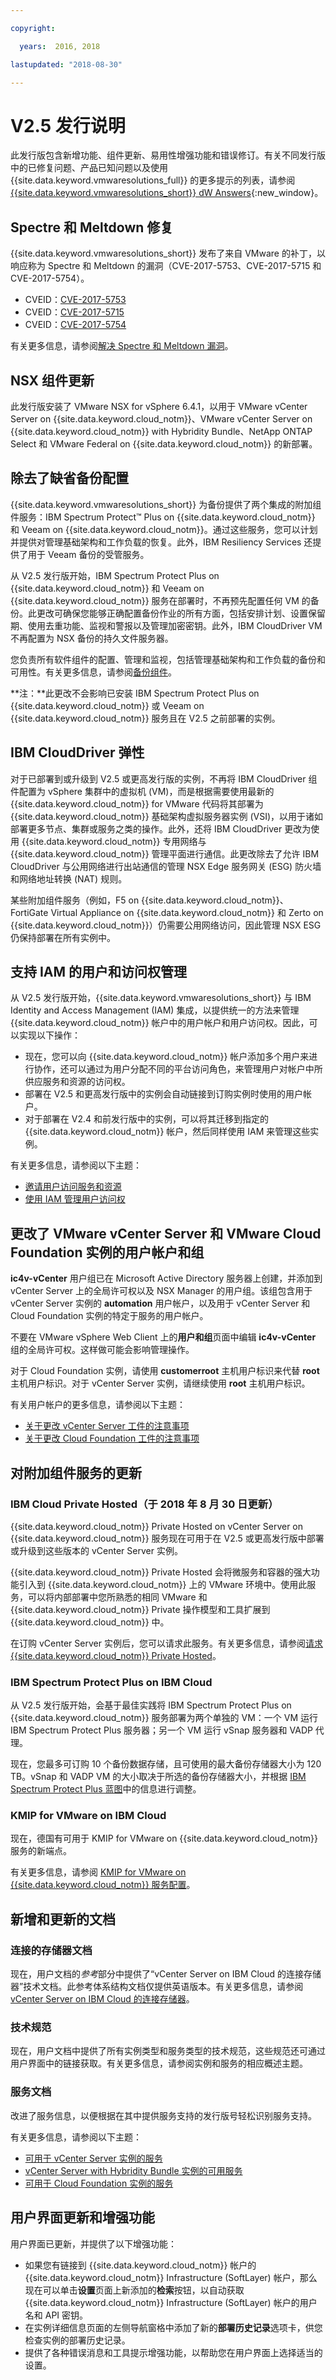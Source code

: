 ```yaml
---

copyright:

  years:  2016, 2018

lastupdated: "2018-08-30"

---
```


# V2.5 发行说明

此发行版包含新增功能、组件更新、易用性增强功能和错误修订。有关不同发行版中的已修复问题、产品已知问题以及使用 {{site.data.keyword.vmwaresolutions_full}} 的更多提示的列表，请参阅 [{{site.data.keyword.vmwaresolutions_short}} dW Answers](https://developer.ibm.com/answers/topics/cloudvmw/){:new_window}。

## Spectre 和 Meltdown 修复

{{site.data.keyword.vmwaresolutions_short}} 发布了来自 VMware 的补丁，以响应称为 Spectre 和 Meltdown 的漏洞（CVE-2017-5753、CVE-2017-5715 和 CVE-2017-5754）。

* CVEID：[CVE-2017-5753](http://cve.mitre.org/cgi-bin/cvename.cgi?name=CVE-2017-5753)
* CVEID：[CVE-2017-5715](http://cve.mitre.org/cgi-bin/cvename.cgi?name=CVE-2017-5715)
* CVEID：[CVE-2017-5754](http://cve.mitre.org/cgi-bin/cvename.cgi?name=CVE-2017-5754)

有关更多信息，请参阅[解决 Spectre 和 Meltdown 漏洞](../vmonic/trbl_fix_spectre.html)。

## NSX 组件更新

此发行版安装了 VMware NSX for vSphere 6.4.1，以用于 VMware vCenter Server on {{site.data.keyword.cloud_notm}}、VMware vCenter Server on {{site.data.keyword.cloud_notm}} with Hybridity Bundle、NetApp ONTAP Select 和 VMware Federal on {{site.data.keyword.cloud_notm}} 的新部署。

## 除去了缺省备份配置

{{site.data.keyword.vmwaresolutions_short}} 为备份提供了两个集成的附加组件服务：IBM Spectrum Protect&trade; Plus on {{site.data.keyword.cloud_notm}} 和 Veeam on {{site.data.keyword.cloud_notm}}。通过这些服务，您可以计划并提供对管理基础架构和工作负载的恢复。此外，IBM Resiliency Services 还提供了用于 Veeam 备份的受管服务。

从 V2.5 发行版开始，IBM Spectrum Protect Plus on {{site.data.keyword.cloud_notm}} 和 Veeam on {{site.data.keyword.cloud_notm}} 服务在部署时，不再预先配置任何 VM 的备份。此更改可确保您能够正确配置备份作业的所有方面，包括安排计划、设置保留期、使用去重功能、监视和警报以及管理加密密钥。此外，IBM CloudDriver VM 不再配置为 NSX 备份的持久文件服务器。

您负责所有软件组件的配置、管理和监视，包括管理基础架构和工作负载的备份和可用性。有关更多信息，请参阅[备份组件](../archiref/solution/solution_backingup.html#backing-up-components)。

**注：**此更改不会影响已安装 IBM Spectrum Protect Plus on {{site.data.keyword.cloud_notm}} 或 Veeam on {{site.data.keyword.cloud_notm}} 服务且在 V2.5 之前部署的实例。

## IBM CloudDriver 弹性

对于已部署到或升级到 V2.5 或更高发行版的实例，不再将 IBM CloudDriver 组件配置为 vSphere 集群中的虚拟机 (VM)，而是根据需要使用最新的 {{site.data.keyword.cloud_notm}} for VMware 代码将其部署为 {{site.data.keyword.cloud_notm}} 基础架构虚拟服务器实例 (VSI)，以用于诸如部署更多节点、集群或服务之类的操作。此外，还将 IBM CloudDriver 更改为使用 {{site.data.keyword.cloud_notm}} 专用网络与 {{site.data.keyword.cloud_notm}} 管理平面进行通信。此更改除去了允许 IBM CloudDriver 与公用网络进行出站通信的管理 NSX Edge 服务网关 (ESG) 防火墙和网络地址转换 (NAT) 规则。

某些附加组件服务（例如，F5 on {{site.data.keyword.cloud_notm}}、FortiGate Virtual Appliance on {{site.data.keyword.cloud_notm}} 和 Zerto on {{site.data.keyword.cloud_notm}}）仍需要公用网络访问，因此管理 NSX ESG 仍保持部署在所有实例中。

## 支持 IAM 的用户和访问权管理

从 V2.5 发行版开始，{{site.data.keyword.vmwaresolutions_short}} 与 IBM Identity and Access Management (IAM) 集成，以提供统一的方法来管理 {{site.data.keyword.cloud_notm}} 帐户中的用户帐户和用户访问权。因此，可以实现以下操作：
* 现在，您可以向 {{site.data.keyword.cloud_notm}} 帐户添加多个用户来进行协作，还可以通过为用户分配不同的平台访问角色，来管理用户对帐户中所供应服务和资源的访问权。  
* 部署在 V2.5 和更高发行版中的实例会自动链接到订购实例时使用的用户帐户。
* 对于部署在 V2.4 和前发行版中的实例，可以将其迁移到指定的 {{site.data.keyword.cloud_notm}} 帐户，然后同样使用 IAM 来管理这些实例。

有关更多信息，请参阅以下主题：
* [邀请用户访问服务和资源](../vmonic/iamuserinvite.html)
* [使用 IAM 管理用户访问权](../vmonic/iam.html)

## 更改了 VMware vCenter Server 和 VMware Cloud Foundation 实例的用户帐户和组

**ic4v-vCenter** 用户组已在 Microsoft Active Directory 服务器上创建，并添加到 vCenter Server 上的全局许可权以及 NSX Manager 的用户组。该组包含用于 vCenter Server 实例的 **automation** 用户帐户，以及用于 vCenter Server 和 Cloud Foundation 实例的特定于服务的用户帐户。

不要在 VMware vSphere Web Client 上的**用户和组**页面中编辑 **ic4v-vCenter** 组的全局许可权。这样做可能会影响管理操作。

对于 Cloud Foundation 实例，请使用 **customerroot** 主机用户标识来代替 **root** 主机用户标识。对于 vCenter Server 实例，请继续使用 **root** 主机用户标识。

有关用户帐户的更多信息，请参阅以下主题：

* [关于更改 vCenter Server 工件的注意事项](../vcenter/vcenter_chg_impact.html)
* [关于更改 Cloud Foundation 工件的注意事项](../sddc/cf_chg_impact.html)

## 对附加组件服务的更新

### IBM Cloud Private Hosted（于 2018 年 8 月 30 日更新）

{{site.data.keyword.cloud_notm}} Private Hosted on vCenter Server on {{site.data.keyword.cloud_notm}} 服务现在可用于在 V2.5 或更高发行版中部署或升级到这些版本的 vCenter Server 实例。

{{site.data.keyword.cloud_notm}} Private Hosted 会将微服务和容器的强大功能引入到 {{site.data.keyword.cloud_notm}} 上的 VMware 环境中。使用此服务，可以将内部部署中您所熟悉的相同 VMware 和 {{site.data.keyword.cloud_notm}} Private 操作模型和工具扩展到 {{site.data.keyword.cloud_notm}} 中。

在订购 vCenter Server 实例后，您可以请求此服务。有关更多信息，请参阅[请求 {{site.data.keyword.cloud_notm}} Private Hosted](../services/managing_icp.html)。

### IBM Spectrum Protect Plus on IBM Cloud

从 V2.5 发行版开始，会基于最佳实践将 IBM Spectrum Protect Plus on {{site.data.keyword.cloud_notm}} 服务部署为两个单独的 VM：一个 VM 运行 IBM Spectrum Protect Plus 服务器；另一个 VM 运行 vSnap 服务器和 VADP 代理。

现在，您最多可订购 10 个备份数据存储，且可使用的最大备份存储器大小为 120 TB。vSnap 和 VADP VM 的大小取决于所选的备份存储器大小，并根据 [IBM Spectrum Protect Plus 蓝图](https://www.ibm.com/developerworks/community/wikis/home?lang=en#!/wiki/Tivoli%20Storage%20Manager/page/IBM%20Spectrum%20Protect%20Plus%20Blueprints)中的信息进行调整。

### KMIP for VMware on IBM Cloud

现在，德国有可用于 KMIP for VMware on {{site.data.keyword.cloud_notm}} 服务的新端点。

有关更多信息，请参阅 [KMIP for VMware on {{site.data.keyword.cloud_notm}} 服务配置](../services/kmip_ordering.html#kmip-for-vmware-on-ibm-cloud-service-configuration)。

## 新增和更新的文档

### 连接的存储器文档

现在，用户文档的*参考*部分中提供了“vCenter Server on IBM Cloud 的连接存储器”技术文档。此参考体系结构文档仅提供英语版本。有关更多信息，请参阅 [vCenter Server on IBM Cloud 的连接存储器](../archiref/attached-storage/storage-benefits.html)。

### 技术规范

现在，用户文档中提供了所有实例类型和服务类型的技术规范，这些规范还可通过用户界面中的链接获取。有关更多信息，请参阅实例和服务的相应概述主题。

### 服务文档

改进了服务信息，以便根据在其中提供服务支持的发行版号轻松识别服务支持。

有关更多信息，请参阅以下主题：

* [可用于 vCenter Server 实例的服务](../vcenter/vc_addingremovingservices.html#available-services-for-vcenter-server-instances)
* [vCenter Server with Hybridity Bundle 实例的可用服务](../vcenter/vc_hybrid_addingremovingservices.html#available-services-for-vcenter-server-with-hybridity-bundle-instances)
* [可用于 Cloud Foundation 实例的服务](../sddc/sd_addingremovingservices.html#available-services-for-cloud-foundation-instances)

## 用户界面更新和增强功能

用户界面已更新，并提供了以下增强功能：

* 如果您有链接到 {{site.data.keyword.cloud_notm}} 帐户的 {{site.data.keyword.cloud_notm}} Infrastructure (SoftLayer) 帐户，那么现在可以单击**设置**页面上新添加的**检索**按钮，以自动获取 {{site.data.keyword.cloud_notm}} Infrastructure (SoftLayer) 帐户的用户名和 API 密钥。
* 在实例详细信息页面的左侧导航窗格中添加了新的**部署历史记录**选项卡，供您检查实例的部署历史记录。
* 提供了各种错误消息和工具提示增强功能，以帮助您在用户界面上选择适当的设置。
